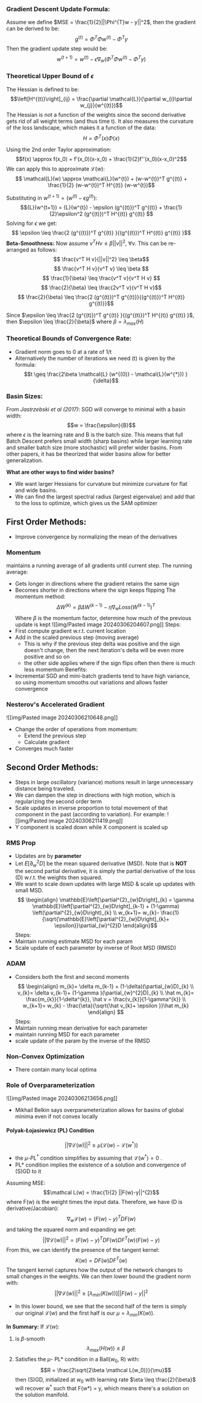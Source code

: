 
### Gradient Descent Update Formula: 

Assume we define $MSE = \frac{1}{2}||\Phi^{T}w - y||^2$, then the gradient can be derived to be: 
$$g^{(t)} = \Phi^T\Phi w^{(t)} - \Phi^Ty$$
Then the gradient update step would be: 
$$w^{(t+1)} = w^{(t)} - \epsilon \nabla_{w}(\Phi^{T}\Phi w^{(t)} -\Phi^{T}y)$$

### Theoretical Upper Bound of $\epsilon$ 

The Hessian is defined to be: 
$$\left[H^{(t)}\right]_{ij} = \frac{\partial \mathcal{L}}{\partial w_{i}\partial w_{j}}(w^{(t)})$$
The Hessian is not a function of the weights since the second derivative gets rid of all weight terms (and thus time t). It also measures the curvature of the loss landscape, which makes it a function of the data: 
$$H = \Phi^{T}(x)\Phi(x)$$

Using the 2nd order Taylor approximation: 
$$f(x) \approx f(x_0) + f'(x_0)(x-x_0) + \frac{1}{2}f''(x_0)(x-x_0)^2$$
We can apply this to approximate $\mathcal{L}(w)$: 
$$    \mathcal{L}(w) \approx \mathcal{L}(w^{t}) + (w-w^{t})^T g^{(t)} + \frac{1}{2} (w-w^{t})^T H^{(t)} (w-w^{t})$$

Substituting in $w^{(t+1)} =  (w^{(t)} - \epsilon g^{(t)})$: 
$${L}(w^{t+1}) = {L}(w^{t}) - \epsilon (g^{(t)})^T g^{(t)} + \frac{1}{2}\epsilon^2 (g^{(t)})^T H^{(t)} g^{(t)} $$
Solving for $\epsilon$ we get: 
$$    \epsilon \leq \frac{2 (g^{(t)})^T g^{(t)} }{(g^{(t)})^T H^{(t)} g^{(t)} }$$
**Beta-Smoothness:**
Now assume $v^T H v \leq \beta ||v||^2$, $\forall v$. This can be re-arranged as follows: 
$$    \frac{v^T H v}{||v||^2} \leq \beta$$
$$    \frac{v^T H v}{v^T v} \leq \beta $$
$$    \frac{1}{\beta} \leq \frac{v^T v}{v^T H v} $$
$$    \frac{2}{\beta} \leq \frac{2v^T v}{v^T H v}$$
$$    \frac{2}{\beta} \leq \frac{2 (g^{(t)})^T g^{(t)}}{(g^{(t)})^T H^{(t)} g^{(t)}}$$

Since $\epsilon \leq \frac{2 (g^{(t)})^T g^{(t)} }{(g^{(t)})^T H^{(t)} g^{(t)} }$, then $\epsilon \leq \frac{2}{\beta}$ where $\beta = \lambda_{max}(H)$

### Theoretical Bounds of Convergence Rate: 
- Gradient norm goes to 0 at a rate of 1/t
- Alternatively the number of iterations we need (t) is given by the formula: 
$$t \geq \frac{2\beta \mathcal{L} (w^{(0)} - \mathcal{L}(w^{*})) }{\delta}$$

### Basin Sizes: 

From *Jastrzebski et al (2017)*: SGD will converge to minimal with a basin width:
$$w = \frac{\epsilon}{B}$$ where $\epsilon$ is the learning rate and B is the batch size. This means that full Batch Descent prefers small width (sharp basins) while larger learning rate and smaller batch size (more stochastic) will prefer wider basins. From other papers, it has be theorized that wider basins allow for better generalization.

**What are other ways to find wider basins?**
- We want larger Hessians for curvature but minimize curvature for flat and wide basins. 
- We can find the largest spectral radius (largest eigenvalue) and add that to the loss to optimize, which gives us the SAM optimizer 

## First Order Methods: 
- Improve convergence by normalizing the mean of the derivatives
### Momentum 
maintains a running average of all gradients until current step. The running average: 
- Gets longer in directions where the gradient retains the same sign 
- Becomes shorter in directions where the sign keeps flipping 
The momentum method: 
$$\Delta W^{(k)} = \beta \Delta W^{(k-1)} - \eta \nabla_{w}Loss(W^{(k-1)})^{T}$$
Where $\beta$ is the momentum factor, determine how much of the previous update is kept
![[img/Pasted image 20240306204607.png]]
Steps: 
- First compute gradient w.r.t. current location 
- Add in the scaled previous step (moving average)
	- This is why if the previous step delta was positive and the sign doesn't change, then the next iteration's delta will be even more positive and so on 
	- the other side applies where if the sign flips often then there is much less momentum 
Benefits: 
- Incremental SGD and mini-batch gradients tend to have high variance, so using momentum smooths out variations and allows faster convergence

### Nesterov's Accelerated Gradient
![[img/Pasted image 20240306210648.png]]
- Change the order of operations from momentum: 
	- Extend the previous step
	- Calculate gradient
- Converges much faster

## Second Order Methods: 
- Steps in large oscillatory (variance) motions result in large unnecessary distance being traveled. 
- We can dampen the step in directions with high motion, which is regularizing the second order term
- Scale updates in inverse proportion to total movement of that component in the past (according to variation). For example:
![[img/Pasted image 20240306211419.png]]
- Y component is scaled down while X component is scaled up

### RMS Prop
- Updates are by **parameter**
- Let $E\left[\partial^{2}_{w}D\right]$ be the mean squared derivative (MSD). Note that is **NOT** the second partial derivative, it is simply the partial derivative of the loss (D) w.r.t. the weights then squared. 
- We want to scale down updates with large MSD & scale up updates with small MSD. 
$$
\begin{align}
\mathbb{E}\left[\partial^{2}_{w}D\right]_{k} = \gamma \mathbb{E}\left[\partial^{2}_{w}D\right]_{k-1} + (1-\gamma) \left(\partial^{2}_{w}D\right)_{k} \\
w_{k+1}= w_{k}- \frac{1}{\sqrt{\mathbb{E}\left[\partial^{2}_{w}D\right]_{k}+ \epsilon}}\partial_{w}^{2}D
\end{align}$$
Steps: 
- Maintain running estimate MSD for each param 
- Scale update of each parameter by inverse of Root MSD (RMSD)

### ADAM 
- Considers both the first and second moments
$$
\begin{align}
m_{k}= \delta m_{k-1} + (1-\delta)(\partial_{w}D)_{k} \\
v_{k}= \delta v_{k-1}+ (1-\gamma )(\partial_{w}^{2}D)_{k} \\
\hat m_{k}= \frac{m_{k}}{1-\delta^{k}}, \hat v = \frac{v_{k}}{1-\gamma^{k}} \\ 
w_{k+1}= w_{k} - \frac{\eta}{\sqrt{\hat v_{k}+ \epsilon }}\hat m_{k}
\end{align}
$$
Steps: 
- Maintain running mean derivative for each parameter
- maintain running MSD for each parameter
- scale update of the param by the inverse of the RMSD 


### Non-Convex Optimization 
- There contain many local optima 

### Role of Overparameterization
![[img/Pasted image 20240306213656.png]]
- Mikhail Belkin says overparameterization allows for basins of global minima even if not convex locally

#### Polyak-Łojasiewicz (PL) Condition
$$||\nabla \mathcal{L}(w) ||^{2} \geq \mu(\mathcal L(w) - \mathcal L(w^{*}))$$

- the $\mu$-$PL^{*}$ condition simplifies by assuming that $\mathcal L(w^{*})= 0$ . 
- PL* condition implies the existence of a solution and convergence of (S)GD to it

Assuming MSE: 
$$\mathcal L(w) = \frac{1}{2} ||F(w)-y||^{2}$$ where F(w) is the weight times the input data. Therefore, we have (D is derivative/Jacobian): 
$$\nabla_{w}\mathcal L(w) = (F(w)-y)^{T}DF(w)$$
and taking the squared norm and expanding we get: 
$$||\nabla \mathcal L(w)||^{2}=(F(w) -y)^{T}DF(w)DF^{T}(w)(F(w) -y)$$
From this, we can identify the presence of the tangent kernel:
$$K(w) = DF(w)DF^{T}(w)$$The tangent kernel captures how the output of the network changes to small changes in the weights. We can then lower bound the gradient norm with: 
$$||\nabla \mathcal L(w)||^{2} \geq \left[\lambda_{min}(K(w))\right]||F(w)-y||^{2}$$
- In this lower bound, we see that the second half of the term is simply our original $\mathcal L(w)$ and the first half is our $\mu = \lambda_{min}(K(w))$. 

**In Summary:**
If $\mathcal L(w)$: 
1. is $\beta$-smooth
$$\lambda_{max}(H(w)) \leq \beta$$
3. Satisfies the $\mu$- PL* condition in a Ball($w_{0}$, R) with: 
$$R = \frac{2\sqrt{2\beta \mathcal L(w_0)}}{\mu}$$
then (S)GD, initialized at $w_0$ with learning rate $\eta \leq \frac{2}{\beta}$ will recover $w^{*}$ such that F(w*) = y, which means there's a solution on the solution manifold. 




